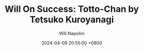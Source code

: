 ---
title: "Will On Success: Totto-Chan by Tetsuko Kuroyanagi"
author: Will Napolini
date: 2024-04-09 20:55:00 +0800
categories: [Mindset, Book-summaries]
tags:
  [
    totto-chan,
    tetsuko-kuroyanagi,
    tottochan-book-summary,
    books-for-children,
    childrens-literature,
    coming-of-age-story,
    japanese-culture,
    education-and-learning,
    inspiring-children,
    teaching-resources,
    positive-attitude,
    personal-growth-for-kids,
    life-lessons-for-children,
    joy-of-learning,
    self-discovery-in-childhood
  ]
image: https://pbs.twimg.com/media/GO2IaoDWIAIIZwK?format=jpg&name=large
alt: "Will On Success: Totto-Chan by Tetsuko Kuroyanagi"
fallback:
  - 
  # Replace with the URL of your backup image
  -
  # Replace with the URL of your backup image
---